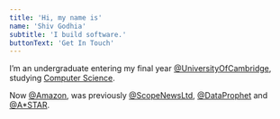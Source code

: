 ```yaml
---
title: 'Hi, my name is'
name: 'Shiv Godhia'
subtitle: 'I build software.'
buttonText: 'Get In Touch'
---
```


I’m an undergraduate entering my final year [@UniversityOfCambridge](https://www.cam.ac.uk/), studying [Computer Science](https://www.cst.cam.ac.uk/teaching).

Now [@Amazon](https://www.amazon.jobs/en/business_categories/alexa), was previously [@ScopeNewsLtd](https://scopenews.co.uk/get), [@DataProphet](https://dataprophet.com/) and [@A\*STAR](https://www.a-star.edu.sg/i2r).
